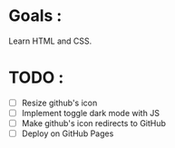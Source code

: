# Goals :

Learn HTML and CSS.


# TODO :
- [ ] Resize github's icon
- [ ] Implement toggle dark mode with JS
- [ ] Make github's icon redirects to GitHub
- [ ] Deploy on GitHub Pages
